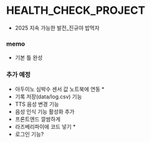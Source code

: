 # HEALTH_CHECK_PROJECT

- 2025 지속 가능한 발전_진규야 밥먹자

### memo
- 기본 틀 완성

### 추가 예정
- 아두이노 심박수 센서 값 노트북에 연동 *
- 기록 저장(data/log.csv) 기능
- TTS 음성 변경 기능
- 음성 인식 기능 활성화 추가
- 프론트엔드 깔쌈하게
- 라즈베리파이에 코드 넣기 *
- 로그인 기능?
